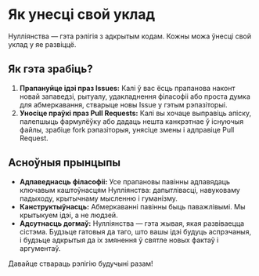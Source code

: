 # Як унесці свой уклад

Нулліянства — гэта рэлігія з адкрытым кодам. Кожны можа ўнесці свой уклад у яе развіццё.

## Як гэта зрабіць?

1. **Прапануйце ідэі праз Issues:** Калі ў вас ёсць прапанова наконт новай запаведзі, рытуалу, удакладнення філасофіі або проста думка для абмеркавання, стварыце новы Issue у гэтым рэпазіторыі.
2. **Уносіце праўкі праз Pull Requests:** Калі вы хочаце выправіць апіску, палепшыць фармулёўку або дадаць нешта канкрэтнае ў існуючыя файлы, зрабіце fork рэпазіторыя, унясіце змены і адправіце Pull Request.

## Асноўныя прынцыпы

- **Адпаведнасць філасофіі:** Усе прапановы павінны адпавядаць ключавым каштоўнасцям Нулліянства: дапытлівасці, навуковаму падыходу, крытычнаму мысленню і гуманізму.
- **Канструктыўнасць:** Абмеркаванні павінны быць паважлівымі. Мы крытыкуем ідэі, а не людзей.
- **Адсутнасць догмаў:** Нулліянства — гэта жывая, якая развіваецца сістэма. Будзьце гатовыя да таго, што вашы ідэі будуць аспрэчаныя, і будзьце адкрытыя да іх змянення ў святле новых фактаў і аргументаў.

Давайце ствараць рэлігію будучыні разам!